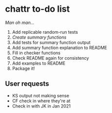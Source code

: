 # chattr to-do list
*Man oh man...*

1. Add replicable random-run tests
2. _Create summary functions_
3. Add tests for summary function output
4. Add summary function explanation to README
5. Fill in checker functions
6. Check README again for consistency
7. Add examples to README
8. Package it!

## User requests
- KS output not making sense
- CF check in where they're at
- Check in with JK in Jan 2021
